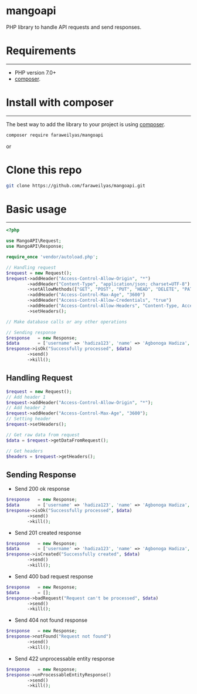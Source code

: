 # mangoapi
PHP library to handle API requests and send responses.

# Requirements
------------

- PHP version 7.0+
- [composer](http://getcomposer.org).

# Install with composer
------------

The best way to add the library to your project is using [composer](http://getcomposer.org).
```bash
composer require faraweilyas/mangoapi
```
or

# Clone this repo

```bash
git clone https://github.com/faraweilyas/mangoapi.git
```

# Basic usage
-------------
```php
<?php

use MangoAPI\Request;
use MangoAPI\Response;

require_once 'vendor/autoload.php';

// Handling request
$request = new Request();
$request->addHeader("Access-Control-Allow-Origin", "*")
		->addHeader("Content-Type", "application/json; charset=UTF-8")
		->setAllowMethods(["GET", "POST", "PUT", "HEAD", "DELETE", "PATCH", "OPTIONS"])
		->addHeader("Access-Control-Max-Age", "3600")
		->addHeader("Access-Control-Allow-Credentials", "true")
		->addHeader("Access-Control-Allow-Headers", "Content-Type, Access-Control-Allow-Headers, Authorization, X-Requested-With")
		->setHeaders();

// Make database calls or any other operations

// Sending response
$response 	= new Response;
$data 		= ['username' => 'hadiza123', 'name' => 'Agbonoga Hadiza', 'sex' => 'female'];
$response->isOk("Successfully processed", $data)
		->send()
		->kill();

```

## Handling Request
```php
$request = new Request();
// Add header 1
$request->addHeader("Access-Control-Allow-Origin", "*");
// Add header 2
$request->addHeader("Access-Control-Max-Age", "3600");
// Setting header
$request->setHeaders();

// Get raw data from request
$data = $request->getDataFromRequest();

// Get headers
$headers = $request->getHeaders();
```

## Sending Response

- Send 200 ok response
```php
$response 	= new Response;
$data 		= ['username' => 'hadiza123', 'name' => 'Agbonoga Hadiza', 'sex' => 'female'];
$response->isOk("Successfully processed", $data)
		->send()
		->kill();
```
- Send 201 created response
```php
$response 	= new Response;
$data 		= ['username' => 'hadiza123', 'name' => 'Agbonoga Hadiza', 'sex' => 'female'];
$response->isCreated("Successfully created", $data)
		->send()
		->kill();
```
- Send 400 bad request response
```php
$response 	= new Response;
$data 		= [];
$response->badRequest("Request can't be processed", $data)
		->send()
		->kill();
```
- Send 404 not found response
```php
$response 	= new Response;
$response->notFound("Request not found")
		->send()
		->kill();
```
- Send 422 unprocessable entity response
```php
$response 	= new Response;
$response->unProcessableEntityResponse()
		->send()
		->kill();
```
